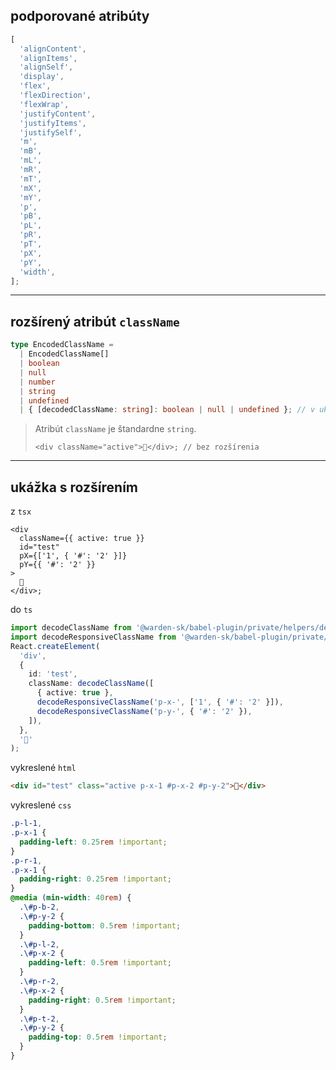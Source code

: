## podporované atribúty
```ts
[
  'alignContent',
  'alignItems',
  'alignSelf',
  'display',
  'flex',
  'flexDirection',
  'flexWrap',
  'justifyContent',
  'justifyItems',
  'justifySelf',
  'm',
  'mB',
  'mL',
  'mR',
  'mT',
  'mX',
  'mY',
  'p',
  'pB',
  'pL',
  'pR',
  'pT',
  'pX',
  'pY',
  'width',
];
```
***
## rozšírený atribút `className`
```ts
type EncodedClassName =
  | EncodedClassName[]
  | boolean
  | null
  | number
  | string
  | undefined
  | { [decodedClassName: string]: boolean | null | undefined }; // v ukážke
```
> Atribút `className` je štandardne `string`.
>
> ```tsx
> <div className="active">👋</div>; // bez rozšírenia
> ```
***
## ukážka s rozšírením
z `tsx`
```tsx
<div
  className={{ active: true }}
  id="test"
  pX={['1', { '#': '2' }]}
  pY={{ '#': '2' }}
>
  👋
</div>;
```
do `ts`
```ts
import decodeClassName from '@warden-sk/babel-plugin/private/helpers/decodeClassName';
import decodeResponsiveClassName from '@warden-sk/babel-plugin/private/helpers/decodeResponsiveClassName';
React.createElement(
  'div',
  {
    id: 'test',
    className: decodeClassName([
      { active: true },
      decodeResponsiveClassName('p-x-', ['1', { '#': '2' }]),
      decodeResponsiveClassName('p-y-', { '#': '2' }),
    ]),
  },
  '👋'
);
```
vykreslené `html`
```html
<div id="test" class="active p-x-1 #p-x-2 #p-y-2">👋</div>
```
vykreslené `css`
```css
.p-l-1,
.p-x-1 {
  padding-left: 0.25rem !important;
}
.p-r-1,
.p-x-1 {
  padding-right: 0.25rem !important;
}
@media (min-width: 40rem) {
  .\#p-b-2,
  .\#p-y-2 {
    padding-bottom: 0.5rem !important;
  }
  .\#p-l-2,
  .\#p-x-2 {
    padding-left: 0.5rem !important;
  }
  .\#p-r-2,
  .\#p-x-2 {
    padding-right: 0.5rem !important;
  }
  .\#p-t-2,
  .\#p-y-2 {
    padding-top: 0.5rem !important;
  }
}
```
